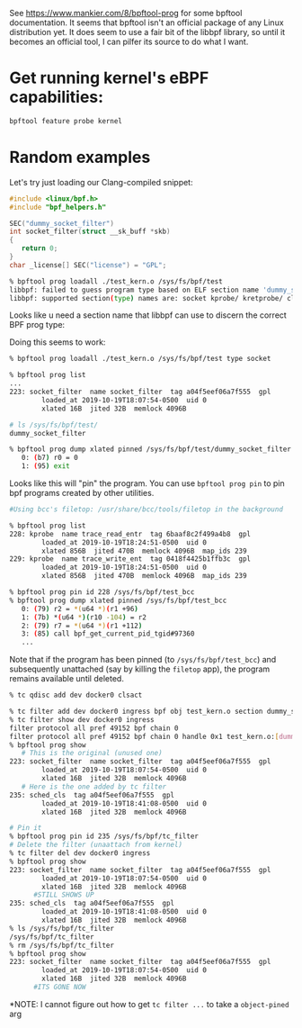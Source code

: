 See https://www.mankier.com/8/bpftool-prog for some bpftool documentation.  It seems that bpftool isn't an
official package of any Linux distribution yet.  It does seem to use a fair bit of the libbpf library, so
until it becomes an official tool, I can pilfer its source to do what I want.


# Get running kernel's eBPF capabilities:

```bash
bpftool feature probe kernel
```

# Random examples

Let's try just loading our Clang-compiled snippet:

```c
#include <linux/bpf.h>
#include "bpf_helpers.h"

SEC("dummy_socket_filter")
int socket_filter(struct __sk_buff *skb)
{
   return 0;
}
char _license[] SEC("license") = "GPL";
```

```bash
% bpftool prog loadall ./test_kern.o /sys/fs/bpf/test
libbpf: failed to guess program type based on ELF section name 'dummy_socket_filter'
libbpf: supported section(type) names are: socket kprobe/ kretprobe/ classifier action tracepoint/ raw_tracepoint/ xdp perf_event lwt_in lwt_out lwt_xmit lwt_seg6local cgroup_skb/ingress cgroup_skb/egress cgroup/skb cgroup/sock cgroup/post_bind4 cgroup/post_bind6 cgroup/dev sockops sk_skb/stream_parser sk_skb/stream_verdict sk_skb sk_msg lirc_mode2 flow_dissector cgroup/bind4 cgroup/bind6 cgroup/connect4 cgroup/connect6 cgroup/sendmsg4 cgroup/sendmsg6 cgroup/recvmsg4 cgroup/recvmsg6 cgroup/sysctl cgroup/getsockopt cgroup/setsockopt
```

Looks like u need a section name that libbpf can use to discern the correct BPF prog type:


Doing this seems to work:

```bash
% bpftool prog loadall ./test_kern.o /sys/fs/bpf/test type socket

% bpftool prog list
...
223: socket_filter  name socket_filter  tag a04f5eef06a7f555  gpl
        loaded_at 2019-10-19T18:07:54-0500  uid 0
        xlated 16B  jited 32B  memlock 4096B

# ls /sys/fs/bpf/test/
dummy_socket_filter

% bpftool prog dump xlated pinned /sys/fs/bpf/test/dummy_socket_filter
   0: (b7) r0 = 0
   1: (95) exit
```

Looks like this will "pin" the program.  You can use ``bpftool prog pin`` to pin
bpf programs created by other utilities.

```bash
#Using bcc's filetop: /usr/share/bcc/tools/filetop in the background

% bpftool prog list
228: kprobe  name trace_read_entr  tag 6baaf8c2f499a4b8  gpl
        loaded_at 2019-10-19T18:24:51-0500  uid 0
        xlated 856B  jited 470B  memlock 4096B  map_ids 239
229: kprobe  name trace_write_ent  tag 0418f4425b1ffb3c  gpl
        loaded_at 2019-10-19T18:24:51-0500  uid 0
        xlated 856B  jited 470B  memlock 4096B  map_ids 239

% bpftool prog pin id 228 /sys/fs/bpf/test_bcc
% bpftool prog dump xlated pinned /sys/fs/bpf/test_bcc
   0: (79) r2 = *(u64 *)(r1 +96)
   1: (7b) *(u64 *)(r10 -104) = r2
   2: (79) r7 = *(u64 *)(r1 +112)
   3: (85) call bpf_get_current_pid_tgid#97360
   ...
```

Note that if the program has been pinned (to ``/sys/fs/bpf/test_bcc``) and subsequently unattached
(say by killing the ``filetop`` app), the program remains available until deleted.


```bash
% tc qdisc add dev docker0 clsact

% tc filter add dev docker0 ingress bpf obj test_kern.o section dummy_socket_filter
% tc filter show dev docker0 ingress
filter protocol all pref 49152 bpf chain 0
filter protocol all pref 49152 bpf chain 0 handle 0x1 test_kern.o:[dummy_socket_filter] not_in_hw id 233 tag a04f5eef06a7f555 jited
% bpftool prog show
   # This is the original (unused one)
223: socket_filter  name socket_filter  tag a04f5eef06a7f555  gpl
        loaded_at 2019-10-19T18:07:54-0500  uid 0
        xlated 16B  jited 32B  memlock 4096B
   # Here is the one added by tc filter
235: sched_cls  tag a04f5eef06a7f555  gpl
        loaded_at 2019-10-19T18:41:08-0500  uid 0
        xlated 16B  jited 32B  memlock 4096B

# Pin it
% bpftool prog pin id 235 /sys/fs/bpf/tc_filter
# Delete the filter (unaattach from kernel)
% tc filter del dev docker0 ingress
% bpftool prog show
223: socket_filter  name socket_filter  tag a04f5eef06a7f555  gpl
        loaded_at 2019-10-19T18:07:54-0500  uid 0
        xlated 16B  jited 32B  memlock 4096B
      #STILL SHOWS UP
235: sched_cls  tag a04f5eef06a7f555  gpl
        loaded_at 2019-10-19T18:41:08-0500  uid 0
        xlated 16B  jited 32B  memlock 4096B
% ls /sys/fs/bpf/tc_filter
/sys/fs/bpf/tc_filter
% rm /sys/fs/bpf/tc_filter
% bpftool prog show
223: socket_filter  name socket_filter  tag a04f5eef06a7f555  gpl
        loaded_at 2019-10-19T18:07:54-0500  uid 0
        xlated 16B  jited 32B  memlock 4096B
      #ITS GONE NOW
```


*NOTE: I cannot figure out how to get ``tc filter ...`` to take a ``object-pined`` arg


